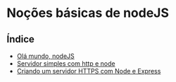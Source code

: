 # Noções básicas de nodeJS

## Índice

- [Olá mundo, nodeJS](https://github.com/Dirack/Estudos/tree/master/nodejs/mod1-nocoes__basicas__node/ola_mundo#exemplo-ol%C3%A1-mundo-nodejs)
- [Servidor simples com http e node](https://github.com/Dirack/Estudos/tree/master/nodejs/mod1-nocoes__basicas__node/http_estudo#servidor-simples-com-http-e-node)
- [Criando um servidor HTTPS com Node e Express](https://github.com/Dirack/Estudos/tree/master/nodejs/mod1-nocoes__basicas__node/express_servidor#criando-um-servidor-https-com-node-e-express)
